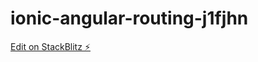 # ionic-angular-routing-j1fjhn

[Edit on StackBlitz ⚡️](https://stackblitz.com/edit/ionic-angular-routing-j1fjhn)